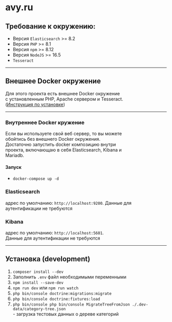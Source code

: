 # avy.ru

## Требование к окружению:
- Версия `Elasticsearch` >= 8.2
- Версия `PHP` >= 8.1
- Версия `npm` >= 8.12
- Версия `NodeJS` >= 16.5
- `Tesseract`

<hr>

## Внешнее Docker окружение
Для этого проекта есть внешнее Docker окружение  
с установленным PHP, Apache сервером и Tesseract.  
([Инструкция по установке](https://github.com/cherepushka/avy-dev-kit))

<hr>

### Внутреннее Docker кружение

Если вы используете свой веб сервер, то вы можете  
обойтись без внешнего Docker окружения.  
Достаточно запустить docker композицию внутри  
проекта, включающаю в себя Elasticsearch, Kibana и  
Mariadb.

#### Запуск

- `docker-compose up -d`

### Elasticsearch
адрес по умолчанию: `http://localhost:9200`.
Данные для аутентификации не требуются

### Kibana
адрес по умолчанию: `http://localhost:5601`.  
Данные для аутентификации не требуются

<hr>

## Установка (development)
1. `composer install --dev`
2. Заполнить `.env` файл необходимыми переменными
3. `npm install --save-dev`
4. `npm run dev` или `npm run watch`
5. `php bin/console doctrine:migrations:migrate`
6. `php bin/console doctrine:fixtures:load`
7. `php bin/console php bin/console MigrateTreeFromJson ./.dev-data/category-tree.json`  
    \- загрузка тестовых данных о дереве категорий
